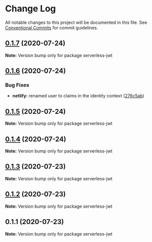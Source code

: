 # Change Log

All notable changes to this project will be documented in this file.
See [Conventional Commits](https://conventionalcommits.org) for commit guidelines.

## [0.1.7](https://github.com/sandrinodimattia/serverless-jwt/compare/v0.1.6...v0.1.7) (2020-07-24)

**Note:** Version bump only for package serverless-jwt

## [0.1.6](https://github.com/sandrinodimattia/serverless-jwt/compare/v0.1.5...v0.1.6) (2020-07-24)

### Bug Fixes

- **netlify:** renamed user to claims in the identity context ([276c5ab](https://github.com/sandrinodimattia/serverless-jwt/commit/276c5ab76dd1df94974c5171d23faff851e6d217))

## [0.1.5](https://github.com/sandrinodimattia/serverless-jwt/compare/v0.1.4...v0.1.5) (2020-07-24)

**Note:** Version bump only for package serverless-jwt

## [0.1.4](https://github.com/sandrinodimattia/serverless-jwt/compare/v0.1.3...v0.1.4) (2020-07-24)

**Note:** Version bump only for package serverless-jwt

## [0.1.3](https://github.com/sandrinodimattia/serverless-jwt/compare/v0.1.2...v0.1.3) (2020-07-23)

**Note:** Version bump only for package serverless-jwt

## [0.1.2](https://github.com/sandrinodimattia/serverless-jwt/compare/v0.1.1...v0.1.2) (2020-07-23)

**Note:** Version bump only for package serverless-jwt

## 0.1.1 (2020-07-23)

**Note:** Version bump only for package serverless-jwt
